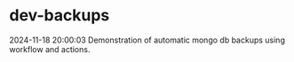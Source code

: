 # dev-backups
2024-11-18 20:00:03 Demonstration of automatic mongo db backups using workflow and actions.
